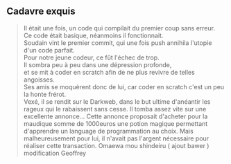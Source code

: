 ## Cadavre exquis

> Il était une fois, un code qui compilait du premier coup sans erreur.  
> Ce code était basique, néanmoins il fonctionnait.  
> Soudain vint le premier commit, qui une fois push annihila l'utopie d'un code parfait.  
> Pour notre jeune codeur, ce fût l'échec de trop.  
> Il sombra peu à peu dans une dépression profonde,  
> et se mit à coder en scratch afin de ne plus revivre de telles angoisses.  
> Ses amis se moquèrent donc de lui, car coder en scratch c'est un peu la honte frérot.  
> Vexé, il se rendit sur le Darkweb, dans le but ultime d'anéantir les rageux qui le rabaissent sans cesse.
> Il tomba assez vite sur une excellente annonce...
 Cette annonce proposait d'acheter pour la maudique somme de 1000euros
 une potion magique permettant d'apprendre un language de
 programmation au choix. Mais malheureusement pour lui, il
 n'avait pas l'argent nécessaire pour réaliser cette transaction.
Omaewa mou shindeiru ( ajout bawer )
modification Geoffrey
